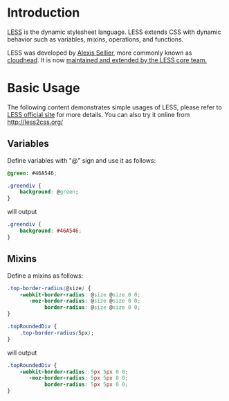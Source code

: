 # Introduction

[LESS](http://lesscss.org/) is the dynamic stylesheet language. LESS
extends CSS with dynamic behavior such as variables, mixins, operations,
and functions.

LESS was developed by [Alexis Sellier](http://cloudhead.io/), more
commonly known as [cloudhead](http://cloudhead.io/). It is now
[maintained and extended by the LESS core
team.](http://lesscss.org/#about)

# Basic Usage

The following content demonstrates simple usages of LESS, please refer
to [LESS official site](http://lesscss.org) for more details. You can
also try it online from <http://less2css.org/>

## Variables

Define variables with "@" sign and use it as follows:

```css
@green: #46A546;

.greendiv {
    background: @green;
}
```

will output

```css
.greendiv {
    background: #46A546;
}
```

## Mixins

Define a mixins as follows:

```css
.top-border-radius(@size) {
    -webkit-border-radius: @size @size 0 0;
       -moz-border-radius: @size @size 0 0;
            border-radius: @size @size 0 0;
}

.topRoundedDiv {
    .top-border-radius(5px);
}
```

will output

```css
.topRoundedDiv {
    -webkit-border-radius: 5px 5px 0 0;
       -moz-border-radius: 5px 5px 0 0;
            border-radius: 5px 5px 0 0;
}
```


